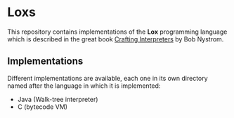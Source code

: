 # Loxs

This repository contains implementations of the **Lox** programming language which is described in the great book [Crafting Interpreters](https://github.com/munificent/craftinginterpreters) by Bob Nystrom.

## Implementations

Different implementations are available, each one in its own directory named after the language in which it is implemented:

* Java (Walk-tree interpreter)
* C (bytecode VM)

